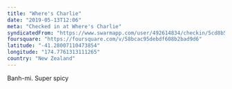 ```yaml
---
title: "Where's Charlie"
date: "2019-05-13T12:06"
meta: "Checked in at Where's Charlie"
syndicatedFrom: "https://www.swarmapp.com/user/492614834/checkin/5cd8b50ffebf31002b6037fe"
foursquare: "https://foursquare.com/v/58bcac95debdf608b2bad9d6"
latitude: "-41.28007110473854"
longitude: "174.7761313111265"
country: "New Zealand"
---
```

Banh-mi. Super spicy
